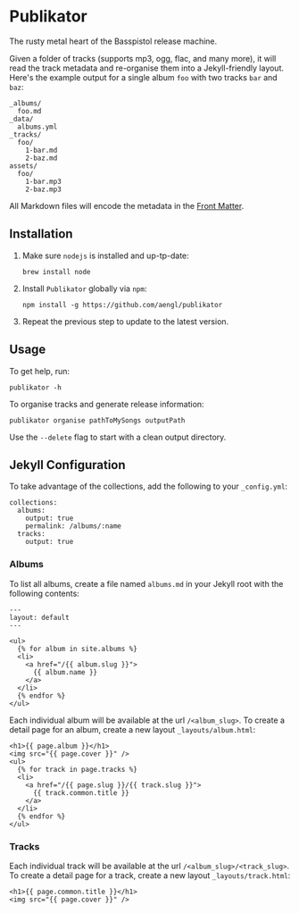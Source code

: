 # Publikator

The rusty metal heart of the Basspistol release machine.

Given a folder of tracks (supports mp3, ogg, flac, and many more), it will read the track metadata and re-organise them into a Jekyll-friendly layout. Here's the example output for a single album `foo` with two tracks `bar` and `baz`:

```
_albums/
  foo.md
_data/
  albums.yml
_tracks/
  foo/
    1-bar.md
    2-baz.md
assets/
  foo/
    1-bar.mp3
    2-baz.mp3
```

All Markdown files will encode the metadata in the [Front Matter](https://jekyllrb.com/docs/frontmatter/).

## Installation

1.  Make sure `nodejs` is installed and up-tp-date:

    ```
    brew install node
    ```

1.  Install `Publikator` globally via `npm`:

    ```
    npm install -g https://github.com/aengl/publikator
    ```

1.  Repeat the previous step to update to the latest version.

## Usage

To get help, run:

```
publikator -h
```

To organise tracks and generate release information:

```
publikator organise pathToMySongs outputPath
```

Use the `--delete` flag to start with a clean output directory.

## Jekyll Configuration

To take advantage of the collections, add the following to your `_config.yml`:

```
collections:
  albums:
    output: true
    permalink: /albums/:name
  tracks:
    output: true
```

### Albums

To list all albums, create a file named `albums.md` in your Jekyll root with the following contents:

```
---
layout: default
---

<ul>
  {% for album in site.albums %}
  <li>
    <a href="/{{ album.slug }}">
      {{ album.name }}
    </a>
  </li>
  {% endfor %}
</ul>
```

Each individual album will be available at the url `/<album_slug>`. To create a detail page for an album, create a new layout `_layouts/album.html`:

```
<h1>{{ page.album }}</h1>
<img src="{{ page.cover }}" />
<ul>
  {% for track in page.tracks %}
  <li>
    <a href="/{{ page.slug }}/{{ track.slug }}">
      {{ track.common.title }}
    </a>
  </li>
  {% endfor %}
</ul>
```

### Tracks

Each individual track will be available at the url `/<album_slug>/<track_slug>`. To create a detail page for a track, create a new layout `_layouts/track.html`:

```
<h1>{{ page.common.title }}</h1>
<img src="{{ page.cover }}" />
```
